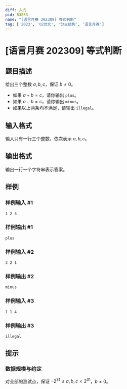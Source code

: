 ```yaml
---
diff: 入门
pid: B3853
name: "[语言月赛 202309] 等式判断"
tag: ['2023', 'O2优化', '分支结构', '语言月赛']
---
```

# [语言月赛 202309] 等式判断
## 题目描述

给出三个整数 $a,b,c$，保证 $b \neq 0$。

- 如果 $a + b = c$，请你输出 $\texttt{plus}$。
- 如果 $a - b = c$，请你输出 $\texttt{minus}$。
- 如果以上两条均不满足，请输出 $\texttt{illegal}$。
## 输入格式

输入只有一行三个整数，依次表示 $a,b,c$。
## 输出格式

输出一行一个字符串表示答案。
## 样例

### 样例输入 #1
```
1 2 3
```
### 样例输出 #1
```
plus
```
### 样例输入 #2
```
3 2 1
```
### 样例输出 #2
```
minus
```
### 样例输入 #3
```
1 1 4
```
### 样例输出 #3
```
illegal
```
## 提示

### 数据规模与约定

对全部的测试点，保证 $-2^{31} \leq a,b,c < 2^{31}$，$b \neq 0$。
